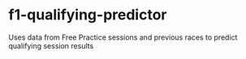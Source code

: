 # f1-qualifying-predictor
Uses data from Free Practice sessions and previous races to predict qualifying session results
